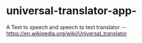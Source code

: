 # universal-translator-app-
A Text to speech and speech to text translator -- https://en.wikipedia.org/wiki/Universal_translator
